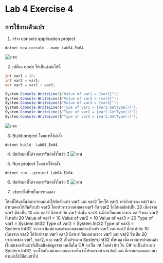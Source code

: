 # Lab 4 Exercise 4

## การใช้งานตัวแปร


1. สร้าง console application project

```
dotnet new console --name Lab04_Ex04
```
![ภาพ](https://github.com/AnchisaPhetnoi/03376836-OOP-2566-Lab-04/assets/144197034/a9da170d-0707-47cd-9dbc-79aba58977be)

2. เปลี่ยน code ให้เป็นดังต่อไปนี้

```cs
int var1 = 10;
int var2 = var1;
var var3 = var1 + var2;

System.Console.WriteLine($"Value of var1 = {var1}");
System.Console.WriteLine($"Value of var2 = {var2}");
System.Console.WriteLine($"Value of var3 = {var3}");
System.Console.WriteLine($"Type of var1 = {var1.GetType()}");
System.Console.WriteLine($"Type of var2 = {var2.GetType()}");
System.Console.WriteLine($"Type of var3 = {var3.GetType()}");
```
![ภาพ](https://github.com/AnchisaPhetnoi/03376836-OOP-2566-Lab-04/assets/144197034/09938158-625b-42d0-a6e2-ddef81e70694)

3. Build project โดยการใช้คำสั่ง

```
dotnet build  Lab04_Ex04
```

4. บันทึกผลที่ได้จากการรันคำสั่งในข้อ 3
![ภาพ](https://github.com/AnchisaPhetnoi/03376836-OOP-2566-Lab-04/assets/144197034/5f5fefe3-06cf-4332-b1f6-48f6a19b591c)

5. Run project โดยการใช้คำสั่ง

```
dotnet run --project Lab04_Ex04
```

6. บันทึกผลที่ได้จากการรันคำสั่งในข้อ 5
![ภาพ](https://github.com/AnchisaPhetnoi/03376836-OOP-2566-Lab-04/assets/144197034/0efa9351-2c04-4ebd-8460-53d21348d65a)


7. อธิบายสิ่งที่พบในการทดลอง
   
โค้ดที่ให้มานั้นมีการกำหนดค่าให้กับตัวแปร var1 และ var2 โดยให้ var2 เท่ากับค่าของ var1 และกำหนดค่าให้กับตัวแปร var3 
โดยทำการบวกค่าของ var1 กับ var2 ซึ่งได้ผลลัพธ์เป็น 20 เนื่องจาก var1 มีค่าเป็น 10 และ var2 มีค่าเท่ากับ var1 ดังนั้น var3 
จะมีค่าเป็นผลบวกของ var1 และ var2 ที่เท่ากับ 20
Value of var1 = 10
Value of var2 = 10
Value of var3 = 20
Type of var1 = System.Int32
Type of var2 = System.Int32
Type of var3 = System.Int32
จากการพิมพ์ค่าและประเภทของแต่ละตัวแปร
    var1 และ var2 มีค่าเท่ากับ 10 เนื่องจาก var2 ได้รับค่าจาก var1
    var3 มีค่าเท่ากับผลบวกของ var1 และ var2 ซึ่งเป็น 20
	ประเภทของ var1, var2, และ var3 เป็นประเภท System.Int32 ทั้งหมด
เนื่องจากการกำหนดค่าเริ่มต้นของตัวแปรที่เป็นชนิดข้อมูลจำนวนเต็มใน C# จะเป็น int โดยค่า int ใน C# จะเป็นประเภท System.Int32
จากโค้ดที่แสดงผลออกมาจะเห็นว่าโปรแกรมทำงานปกติ และ มีการแสดงผลออกมาตามคำสั่งที่ป้อนเข้าไป 
